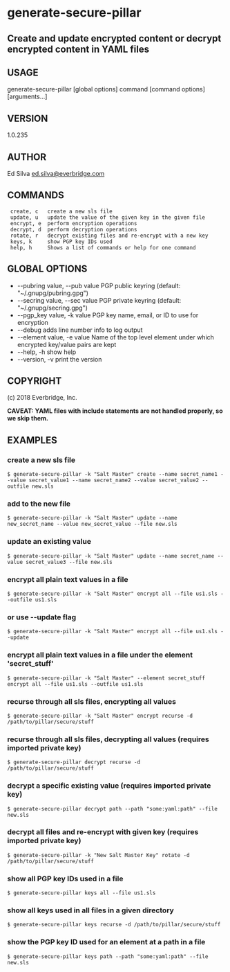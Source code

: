 # generate-secure-pillar

## Create and update encrypted content or decrypt encrypted content in YAML files

## USAGE

   generate-secure-pillar [global options] command [command options] [arguments...]

## VERSION

   1.0.235

## AUTHOR

   Ed Silva <ed.silva@everbridge.com>

## COMMANDS

     create, c   create a new sls file
     update, u   update the value of the given key in the given file
     encrypt, e  perform encryption operations
     decrypt, d  perform decryption operations
     rotate, r   decrypt existing files and re-encrypt with a new key
     keys, k     show PGP key IDs used
     help, h     Shows a list of commands or help for one command

## GLOBAL OPTIONS

- --pubring value, --pub value  PGP public keyring (default: "~/.gnupg/pubring.gpg")
- --secring value, --sec value  PGP private keyring (default: "~/.gnupg/secring.gpg")
- --pgp_key value, -k value     PGP key name, email, or ID to use for encryption
- --debug                       adds line number info to log output
- --element value, -e value     Name of the top level element under which encrypted key/value pairs are kept
- --help, -h                    show help
- --version, -v                 print the version

## COPYRIGHT

   (c) 2018 Everbridge, Inc.

**CAVEAT: YAML files with include statements are not handled properly, so we skip them.**

## EXAMPLES

### create a new sls file

```$ generate-secure-pillar -k "Salt Master" create --name secret_name1 --value secret_value1 --name secret_name2 --value secret_value2 --outfile new.sls```

### add to the new file

```$ generate-secure-pillar -k "Salt Master" update --name new_secret_name --value new_secret_value --file new.sls```

### update an existing value

```$ generate-secure-pillar -k "Salt Master" update --name secret_name --value secret_value3 --file new.sls```

### encrypt all plain text values in a file

```$ generate-secure-pillar -k "Salt Master" encrypt all --file us1.sls --outfile us1.sls```

### or use --update flag

```$ generate-secure-pillar -k "Salt Master" encrypt all --file us1.sls --update```

### encrypt all plain text values in a file under the element 'secret_stuff'

```$ generate-secure-pillar -k "Salt Master" --element secret_stuff encrypt all --file us1.sls --outfile us1.sls```

### recurse through all sls files, encrypting all values

```$ generate-secure-pillar -k "Salt Master" encrypt recurse -d /path/to/pillar/secure/stuff```

### recurse through all sls files, decrypting all values (requires imported private key)

```$ generate-secure-pillar decrypt recurse -d /path/to/pillar/secure/stuff```

### decrypt a specific existing value (requires imported private key)

```$ generate-secure-pillar decrypt path --path "some:yaml:path" --file new.sls```

### decrypt all files and re-encrypt with given key (requires imported private key)

```$ generate-secure-pillar -k "New Salt Master Key" rotate -d /path/to/pillar/secure/stuff```

### show all PGP key IDs used in a file

```$ generate-secure-pillar keys all --file us1.sls```

### show all keys used in all files in a given directory

```$ generate-secure-pillar keys recurse -d /path/to/pillar/secure/stuff```

### show the PGP key ID used for an element at a path in a file

```$ generate-secure-pillar keys path --path "some:yaml:path" --file new.sls```
